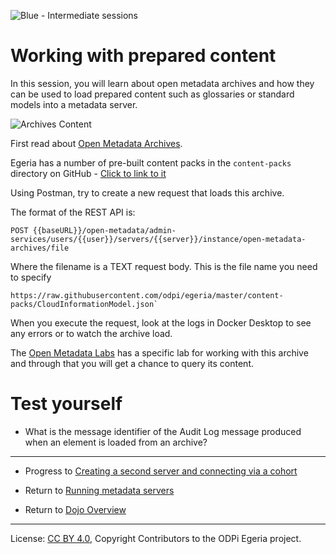 <!-- SPDX-License-Identifier: CC-BY-4.0 -->
<!-- Copyright Contributors to the ODPi Egeria project 2020. -->

![Blue - Intermediate sessions](egeria-dojo-session-coding-blue-intermediate-session.png)

# Working with prepared content

In this session, you will learn about open metadata archives and how they can be used to
load prepared content such as glossaries or standard models into a metadata server.

![Archives Content](egeria-dojo-day-1-3-2-3-working-with-archives.png)

First read about [Open Metadata Archives](../..).

Egeria has a number of pre-built content packs in the `content-packs` directory on
GitHub - [Click to link to it](https://github.com/tcnt/egeria/tree/master/content-packs)

Using Postman, try to create a new request that loads this archive.

The format of the REST API is:

```
POST {{baseURL}}/open-metadata/admin-services/users/{{user}}/servers/{{server}}/instance/open-metadata-archives/file
```
Where the filename is a TEXT request body.  This is the file name you need to specify
```
https://raw.githubusercontent.com/odpi/egeria/master/content-packs/CloudInformationModel.json`
```
When you execute the request, look at the logs in Docker Desktop to see any errors or to watch the
archive load.

The [Open Metadata Labs](../../open-metadata-labs) has a specific lab for working with this archive
and through that you will get a chance to query its content.

# Test yourself

* What is the message identifier of the Audit Log message produced when an element is loaded from an archive?

----
* Progress to [Creating a second server and connecting via a cohort](egeria-dojo-day-1-3-2-4-second-server.md)


* Return to [Running metadata servers](egeria-dojo-day-1-3-2-running-metadata-servers.md)
* Return to [Dojo Overview](.)

----
License: [CC BY 4.0](https://creativecommons.org/licenses/by/4.0/),
Copyright Contributors to the ODPi Egeria project.